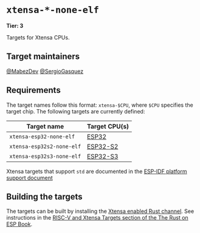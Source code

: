 # `xtensa-*-none-elf`

**Tier: 3**

Targets for Xtensa CPUs.

## Target maintainers

[@MabezDev](https://github.com/MabezDev)
[@SergioGasquez](https://github.com/SergioGasquez)

## Requirements

The target names follow this format: `xtensa-$CPU`, where `$CPU` specifies the target chip. The following targets are currently defined:

| Target name               | Target CPU(s)                                                   |
| ------------------------- | --------------------------------------------------------------- |
| `xtensa-esp32-none-elf`   | [ESP32](https://www.espressif.com/en/products/socs/esp32)       |
| `xtensa-esp32s2-none-elf` | [ESP32-S2](https://www.espressif.com/en/products/socs/esp32-s2) |
| `xtensa-esp32s3-none-elf` | [ESP32-S3](https://www.espressif.com/en/products/socs/esp32-s3) |


Xtensa targets that support `std` are documented in the [ESP-IDF platform support document](esp-idf.md)

## Building the targets

The targets can be built by installing the [Xtensa enabled Rust channel](https://github.com/esp-rs/rust/). See instructions in the [RISC-V and Xtensa Targets section of the The Rust on ESP Book](https://docs.esp-rs.org/book/installation/riscv-and-xtensa.html).
